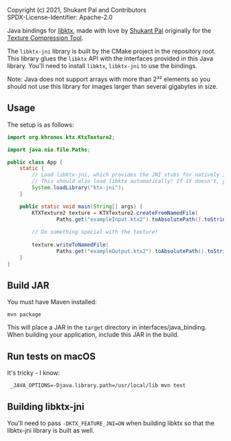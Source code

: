 Copyright (c) 2021, Shukant Pal and Contributors \
SPDX-License-Identifier: Apache-2.0

Java bindings for [libktx](https://github.com/KhronosGroup/KTX-Software), made with love by [Shukant Pal](https://github.com/ShukantPal) originally for the [Texture Compression Tool](https://compressor.shukantpal.com).

The `libktx-jni` library is built by the CMake project in the repository root. This library glues the `libktx` API with the interfaces provided in this Java library. You'll need to install `libktx`, `libktx-jni` to use the bindings.

Note: Java does not support arrays with more than 2³² elements so you should not use this library for images larger than several gigabytes in size.

## Usage

The setup is as follows:

```java
import org.khronos.ktx.KtxTexture2;

import java.nio.file.Paths;

public class App {
    static {
        // Load libktx-jni, which provides the JNI stubs for natively implemented Java methods
        // This should also load libktx automatically! If it doesn't, you may need to load libktx manually.
        System.loadLibrary("ktx-jni");
    }

    public static void main(String[] args) {
        KTXTexture2 texture = KTXTexture2.createFromNamedFile(
                Paths.get("exampleInput.ktx2").toAbsolutePath().toString());
        
        // Do something special with the texture!
        
        texture.writeToNamedFile(
                Paths.get("exampleOutput.ktx2").toAbsolutePath().toString());
    }
}
```

## Build JAR

You must have Maven installed:

```
mvn package
```

This will place a JAR in the `target` directory in interfaces/java_binding. When building your application, include this JAR in the build.

## Run tests on macOS

It's tricky - I know:

```
 _JAVA_OPTIONS=-Djava.library.path=/usr/local/lib mvn test
```

## Building libktx-jni

You'll need to pass `-DKTX_FEATURE_JNI=ON` when building libktx so that the libktx-jni
library is built as well.

